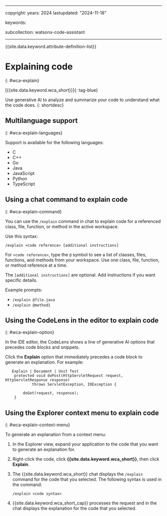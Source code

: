 
---

copyright:
   years: 2024
lastupdated: "2024-11-18"

keywords:

subcollection: watsonx-code-assistant

---

{{site.data.keyword.attribute-definition-list}}

# Explaining code
{: #wca-explain}



[{{site.data.keyword.wca_short}}]{: tag-blue}

Use generative AI to analyze and summarize your code to understand what the code does.
{: shortdesc}

## Multilanguage support 
{: #wca-explain-languages} 

Support is available for the following languages:

- C 
- C++
- Go
- Java 
- JavaScript
- Python
- TypeScript

## Using a chat command to explain code
{: #wca-explain-command}

You can use the `/explain` command in chat to explain code for a referenced class, file, function, or method in the active workspace.

Use this syntax:

`/explain <code reference> [additional instructions]`

For `<code reference>`, type the `@` symbol to see a list of classes, files, functions, and methods from your workspace. Use one class, file, function, or method reference at a time.

The `[additional instructions]` are optional. Add instructions if you want specific details.

Example prompts:
- `/explain @file.java`
- `/explain @method1`

## Using the CodeLens in the editor to explain code
{: #wca-explain-option}

In the IDE editor, the CodeLens shows a line of generative AI options that precedes code blocks and snippets.  

Click the **Explain** option that immediately precedes a code block to generate an explanation. For example:

```code
   Explain | Document | Unit Test
	protected void doPost(HttpServletRequest request, HttpServletResponse response)
			throws ServletException, IOException {

		doGet(request, response);
	}
```

## Using the Explorer context menu to explain code
{: #wca-explain-context-menu}

To generate an explanation from a context menu:

1. In the Explorer view, expand your application to the code that you want to generate an explanation for.

1. Right-click the code, click **{{site.data.keyword.wca_short}}**, then click **Explain**.

1. The {{site.data.keyword.wca_short}} chat displays the `/explain` command for the code that you selected. The following syntax is used in the command:

   `/explain <code syntax>`

1. {{site.data.keyword.wca_short_cap}} processes the request and in the chat displays the explanation for the code that you selected. 
